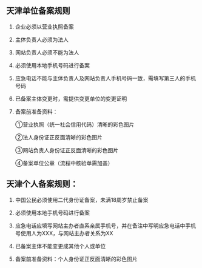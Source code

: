 ## 天津单位备案规则

1. 企业必须以营业执照备案

2. 主体负责人必须为法人

3. 网站负责人必须不能为法人

4. 必须使用本地手机号码进行备案

5. 应急电话不能与主体负责人及网站负责人手机号码一致，需填写第三人的手机号码

6. 已备案主体变更时，需提供变更单位的变更证明

7. 备案前准备资料：

   ①营业执照（统一社会信用代码）清晰的彩色图片

   ②法人身份证正反面清晰的彩色图片

   ③网站负责人身份证正反面清晰的彩色图片

   ④备案单位公章（流程中核验单需加盖）

   

## 天津个人备案规则：

1. 中国公民必须使用二代身份证备案，未满18周岁禁止备案

2. 必须使用本地手机号码进行备案

3. 应急电话应填写网站主办者直系亲属手机号，并在备注中写明应急电话中手机号使用人为XXX，与网站主办者关系为XX

4. 已备案主体不能变更成其他个人或单位

5. 备案前准备资料：个人身份证正反面清晰的彩色图片
